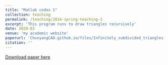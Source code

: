 ```yaml
---
title: "Matlab codes 1"
collection: teaching
permalink: /teaching/2014-spring-teaching-1
excerpt: 'This program runs to draw triangles recursively'
date: 2020-03
venue: 'my academic website'
paperurl: 'ChunyangCAO.github.io/files/Infinitely_subdivided_triangles.pdf'
citation: ''
---
```



[Download paper here](ChunyangCAO.github.io/files/Infinitely_subdivided_triangles.pdf)

